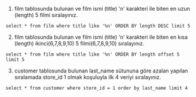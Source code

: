 
1. film tablosunda bulunan ve film ismi (title) 'n' karakteri ile biten en uzun (length) 5 filmi sıralayınız.

```
select * from film where title like '%n' ORDER BY length DESC limit 5 
```

2. film tablosunda bulunan ve film ismi (title) 'n' karakteri ile biten en kısa (length) ikinci(6,7,8,9,10) 5 filmi(6,7,8,9,10) sıralayınız.

```
select * from film where title like '%n' ORDER BY length offset 5 limit 5
```

3. customer tablosunda bulunan last_name sütununa göre azalan yapılan sıralamada store_id 1 olmak koşuluyla ilk 4 veriyi sıralayınız.

```
select * from customer where store_id = 1 order by last_name limit 4
```
